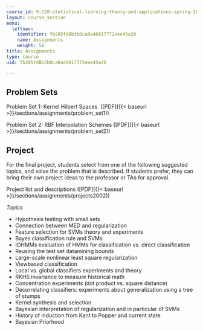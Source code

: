 ```yaml
---
course_id: 9-520-statistical-learning-theory-and-applications-spring-2006
layout: course_section
menu:
  leftnav:
    identifier: fb205fd8b3b0ca8a46817772eee45e26
    name: Assignments
    weight: 50
title: Assignments
type: course
uid: fb205fd8b3b0ca8a46817772eee45e26

---
```


Problem Sets
------------

Problem Set 1: Kernel Hilbert Spaces  ([PDF]({{< baseurl >}}/sections/assignments/problem_set1))

Problem Set 2: RBF Interpolation Schemes ([PDF]({{< baseurl >}}/sections/assignments/problem_set2))

Project
-------

For the final project, students select from one of the following suggested topics, and solve the problem that is described. If students prefer, they can bring their own project ideas to the professor or TAs for approval.

Project list and descriptions ([PDF]({{< baseurl >}}/sections/assignments/projects2002))

_Topics_

*   Hypothesis testing with small sets
*   Connection between MED and regularization
*   Feature selection for SVMs theory and experiments
*   Bayes classification rule and SVMs
*   IOHMMs evaluation of HMMs for classification vs. direct classification
*   Reusing the test set datamining bounds
*   Large-scale nonlinear least square regularization
*   Viewbased classification
*   Local vs. global classifiers experiments and theory
*   RKHS invariance to measure historical math
*   Concentration experiments (dot product vs. square distance)
*   Decorrelating classifiers: experiments about generalization using a tree of stumps
*   Kernel synthesis and selection
*   Bayesian interpretation of regularization and in particular of SVMs
*   History of induction from Kant to Popper and current state
*   Bayesian Priorhood
